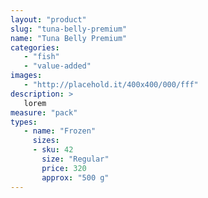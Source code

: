 ```yaml
---
layout: "product"
slug: "tuna-belly-premium"
name: "Tuna Belly Premium"
categories:
   - "fish"
   - "value-added"
images:
   - "http://placehold.it/400x400/000/fff"
description: >
   lorem
measure: "pack"
types: 
   - name: "Frozen"
     sizes: 
     - sku: 42
       size: "Regular"
       price: 320
       approx: "500 g"
---
```

